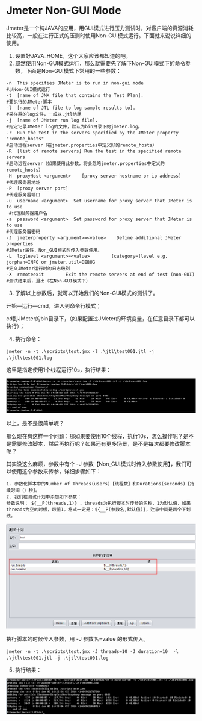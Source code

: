 # Jmeter Non-GUI Mode

Jmeter是一个纯JAVA的应用，用GUI模式进行压力测试时，对客户端的资源消耗比较高，一般在进行正式的压测时使用Non-GUI模式运行。下面就来说说详细的使用。

1. 设置好JAVA_HOME，这个大家应该都知道的吧。 
2. 既然使用Non-GUI模式运行，那么就需要先了解下Non-GUI模式下的命令参数，下面是Non-GUI模式下常用的一些参数：
```
-n  This specifies JMeter is to run in non-gui mode
#以Non-GUI模式运行
-t  [name of JMX file that contains the Test Plan].
#要执行的JMeter脚本
-l  [name of JTL file to log sample results to].
#采样器的log文件，一般以.jtl结尾
-j  [name of JMeter run log file].
#指定记录JMeter log的文件，默认为bin目录下的jmeter.log。
-r  Run the test in the servers specified by the JMeter property "remote_hosts"
#启动远程server（在jmeter.properties中定义好的remote_hosts）
-R  [list of remote servers] Run the test in the specified remote servers
#启动远程server（如果使用此参数，将会忽略jmeter.properties中定义的remote_hosts）
-H  proxyHost <argument>    [proxy server hostname or ip address]
#代理服务器地址
-P  [proxy server port]
#代理服务器端口
-u  username <argument>  Set username for proxy server that JMeter is to use
 #代理服务器用户名
-a  password <argument>  Set password for proxy server that JMeter is to use
#代理服务器密码
-J  jmeterproperty <argument>=<value>    Define additional JMeter properties
#JMeter属性，Non_GUI模式时传入参数使用。
-L  loglevel <argument>=<value>        [category=]level e.g. jorphan=INFO or jmeter.util=DEBUG
#定义JMeter运行时的日志级别
-X  remoteexit        Exit the remote servers at end of test (non-GUI)
#测试结束后，退出（在Non-GUI模式下）
```

3. 了解以上参数后，就可以开始我们的Non-GUI模式的测试了。

开始—运行—cmd，进入到命令行模式；

cd到JMeter的bin目录下，（如果配置过JMeter的环境变量，在任意目录下都可以执行）； 

4. 执行命令：

`jmeter -n -t .\scripts\test.jmx -l .\jtl\test001.jtl -j .\jtl\test001.log`

这里是指定使用1个线程运行10s，执行结果：

![](./images/jmeter_08_01.png)

以上，是不是很简单呢？ 

那么现在有这样一个问题：那如果要使用10个线程，执行10s，怎么操作呢？是不是需要修改脚本，然后再执行呢？如果还有更多场景，是不是每次都要修改脚本呢？ 

其实没这么麻烦，参数中有个 -J 参数【Non_GUI模式时传入参数使用】，我们可以使用这个参数来传参，详细步骤如下： 

    1. 参数化脚本中的Number of Threads(users)【线程数】和Durations(seconds)【持续时间（）秒】。 
    2. 我们在测试计划中添加如下参数：
    参数说明： ${__P(threads,1)} ，threads为执行脚本时传参的名称，1为默认值，如果threads为空的时候，取值1。格式一定是：${__P(参数名,默认值)}，注意中间是两个下划线。

![](./images/jmeter_08_02.png)

执行脚本的时候传入参数，用 -J 参数名=value 的形式传入。

`jmeter -n -t .\scripts\test.jmx -J threads=10 -J duration=10  -l .\jtl\test001.jtl -j .\jtl\test001.log`

5. 执行结果： 

![](./images/jmeter_08_03.png)